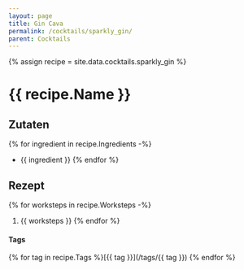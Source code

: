 ```yaml
---
layout: page
title: Gin Cava
permalink: /cocktails/sparkly_gin/
parent: Cocktails
---
```

{% assign recipe = site.data.cocktails.sparkly_gin %}
# {{ recipe.Name }}
## Zutaten
{% for ingredient in recipe.Ingredients -%}
- {{ ingredient }}
{% endfor %}

## Rezept
{% for worksteps in recipe.Worksteps -%}
1. {{ worksteps }}
{% endfor %}


#### Tags
{% for tag in recipe.Tags %}[{{ tag }}](/tags/{{ tag }}) {% endfor %}